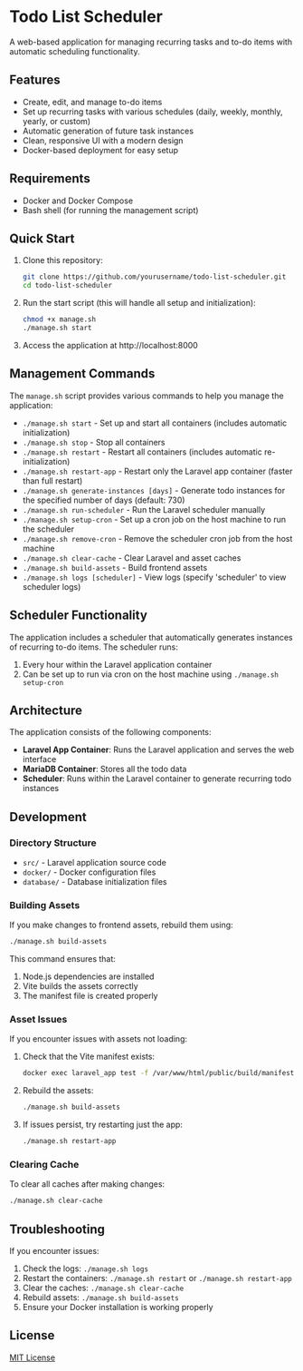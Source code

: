 # Todo List Scheduler

A web-based application for managing recurring tasks and to-do items with automatic scheduling functionality.

## Features

- Create, edit, and manage to-do items
- Set up recurring tasks with various schedules (daily, weekly, monthly, yearly, or custom)
- Automatic generation of future task instances
- Clean, responsive UI with a modern design
- Docker-based deployment for easy setup

## Requirements

- Docker and Docker Compose
- Bash shell (for running the management script)

## Quick Start

1. Clone this repository:
   ```bash
   git clone https://github.com/yourusername/todo-list-scheduler.git
   cd todo-list-scheduler
   ```

2. Run the start script (this will handle all setup and initialization):
   ```bash
   chmod +x manage.sh
   ./manage.sh start
   ```

3. Access the application at http://localhost:8000

## Management Commands

The `manage.sh` script provides various commands to help you manage the application:

- `./manage.sh start` - Set up and start all containers (includes automatic initialization)
- `./manage.sh stop` - Stop all containers
- `./manage.sh restart` - Restart all containers (includes automatic re-initialization)
- `./manage.sh restart-app` - Restart only the Laravel app container (faster than full restart)
- `./manage.sh generate-instances [days]` - Generate todo instances for the specified number of days (default: 730)
- `./manage.sh run-scheduler` - Run the Laravel scheduler manually
- `./manage.sh setup-cron` - Set up a cron job on the host machine to run the scheduler
- `./manage.sh remove-cron` - Remove the scheduler cron job from the host machine
- `./manage.sh clear-cache` - Clear Laravel and asset caches
- `./manage.sh build-assets` - Build frontend assets
- `./manage.sh logs [scheduler]` - View logs (specify 'scheduler' to view scheduler logs)

## Scheduler Functionality

The application includes a scheduler that automatically generates instances of recurring to-do items. The scheduler runs:

1. Every hour within the Laravel application container
2. Can be set up to run via cron on the host machine using `./manage.sh setup-cron`

## Architecture

The application consists of the following components:

- **Laravel App Container**: Runs the Laravel application and serves the web interface
- **MariaDB Container**: Stores all the todo data
- **Scheduler**: Runs within the Laravel container to generate recurring todo instances

## Development

### Directory Structure

- `src/` - Laravel application source code
- `docker/` - Docker configuration files
- `database/` - Database initialization files

### Building Assets

If you make changes to frontend assets, rebuild them using:

```bash
./manage.sh build-assets
```

This command ensures that:
1. Node.js dependencies are installed
2. Vite builds the assets correctly
3. The manifest file is created properly

### Asset Issues

If you encounter issues with assets not loading:

1. Check that the Vite manifest exists:
   ```bash
   docker exec laravel_app test -f /var/www/html/public/build/manifest.json && echo "Manifest exists" || echo "Manifest missing"
   ```

2. Rebuild the assets:
   ```bash
   ./manage.sh build-assets
   ```

3. If issues persist, try restarting just the app:
   ```bash
   ./manage.sh restart-app
   ```

### Clearing Cache

To clear all caches after making changes:

```bash
./manage.sh clear-cache
```

## Troubleshooting

If you encounter issues:

1. Check the logs: `./manage.sh logs`
2. Restart the containers: `./manage.sh restart` or `./manage.sh restart-app`
3. Clear the caches: `./manage.sh clear-cache`
4. Rebuild assets: `./manage.sh build-assets`
5. Ensure your Docker installation is working properly

## License

[MIT License](LICENSE)
